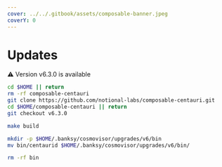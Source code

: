 ```yaml
---
cover: ../../.gitbook/assets/composable-banner.jpeg
coverY: 0
---
```


# Updates

⚠️ Version v6.3.0 is available

```bash
cd $HOME || return
rm -rf composable-centauri
git clone https://github.com/notional-labs/composable-centauri.git
cd $HOME/composable-centauri || return
git checkout v6.3.0

make build

mkdir -p $HOME/.banksy/cosmovisor/upgrades/v6/bin
mv bin/centaurid $HOME/.banksy/cosmovisor/upgrades/v6/bin/

rm -rf bin
```
